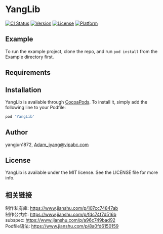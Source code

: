 # YangLib

[![CI Status](https://img.shields.io/travis/yangjun1872/YangLib.svg?style=flat)](https://travis-ci.org/yangjun1872/YangLib)
[![Version](https://img.shields.io/cocoapods/v/YangLib.svg?style=flat)](https://cocoapods.org/pods/YangLib)
[![License](https://img.shields.io/cocoapods/l/YangLib.svg?style=flat)](https://cocoapods.org/pods/YangLib)
[![Platform](https://img.shields.io/cocoapods/p/YangLib.svg?style=flat)](https://cocoapods.org/pods/YangLib)

## Example

To run the example project, clone the repo, and run `pod install` from the Example directory first.

## Requirements

## Installation

YangLib is available through [CocoaPods](https://cocoapods.org). To install
it, simply add the following line to your Podfile:

```ruby
pod 'YangLib'
```

## Author

yangjun1872, Adam_jyang@vipabc.com

## License

YangLib is available under the MIT license. See the LICENSE file for more info.

## 相关链接

制作私有库: https://www.jianshu.com/p/107cc74847ab  
制作公共库: https://www.jianshu.com/p/fdc74f7d516b  
subspec: https://www.jianshu.com/p/a96c749bad92  
Podfile语法: https://www.jianshu.com/p/8a0fd6150159

